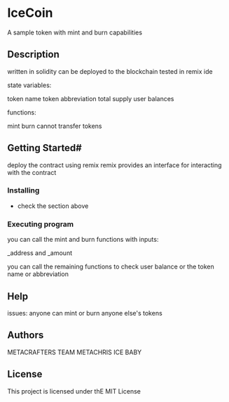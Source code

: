 # IceCoin

A sample token with mint and burn capabilities

## Description

written in solidity
can be deployed to the blockchain
tested in remix ide

state variables:

token name
token abbreviation
total supply
user balances

functions:

mint
burn
cannot transfer tokens

## Getting Started#

deploy the contract using remix
remix provides an interface for interacting with the contract

### Installing

* check the section above

### Executing program

you can call the mint and burn functions with inputs:

_address and _amount

you can call the remaining functions to check user balance or the token name or abbreviation

## Help

issues: anyone can mint or burn anyone else's tokens

## Authors

METACRAFTERS TEAM
METACHRIS
ICE BABY


## License

This project is licensed under thE MIT License